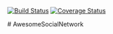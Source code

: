 [![Build Status](https://travis-ci.org/vmishevski/AwesomeSocialNetwork.svg?branch=master)](https://travis-ci.org/vmishevski/AwesomeSocialNetwork)
[![Coverage Status](https://coveralls.io/repos/vmishevski/AwesomeSocialNetwork/badge.svg?branch=master&service=github)](https://coveralls.io/github/vmishevski/AwesomeSocialNetwork?branch=master)

﻿# AwesomeSocialNetwork


